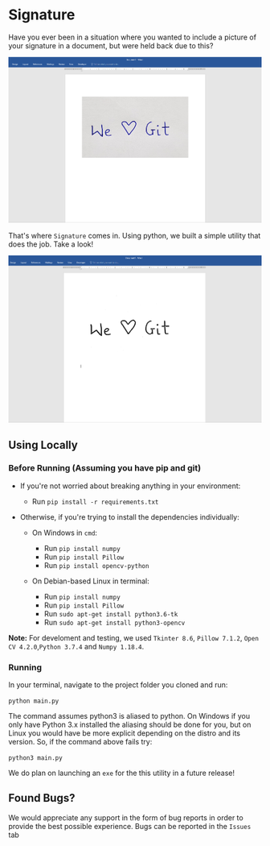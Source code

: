 # Signature
Have you ever been in a situation where you wanted to include a picture of your signature in a document, but were held back due to this?

![](images/orignal.png)

That's where `Signature` comes in. Using python, we built a simple utility that does the job. Take a look!

![](images/processed.png)

## Using Locally

### Before Running (Assuming you have pip and git)

* If you're not worried about breaking anything in your environment:
    
    * Run `pip install -r requirements.txt`

* Otherwise, if you're trying to install the dependencies individually:

    * On Windows in `cmd`:

        * Run `pip install numpy`
        * Run `pip install Pillow`
        * Run `pip install opencv-python`

    * On Debian-based Linux in terminal:
        * Run `pip install numpy`
        * Run `pip install Pillow`
        * Run `sudo apt-get install python3.6-tk`
        * Run `sudo apt-get install python3-opencv`

**Note:** For develoment and testing, we used `Tkinter 8.6`, `Pillow 7.1.2`, `Open CV 4.2.0`,`Python 3.7.4` and `Numpy 1.18.4`.

### Running

In your terminal, navigate to the project folder you cloned and run:

`python main.py`

The command assumes python3 is aliased to python. On Windows if you only have Python 3.x installed the aliasing should be done for you, but on Linux you would have be more explicit depending on the distro and its version. So, if the command above fails try:

`python3 main.py`

We do plan on launching an `exe` for the this utility in a future release!

## Found Bugs?

We would appreciate any support in the form of bug reports in order to provide the best possible experience. Bugs can be reported in the `Issues` tab
